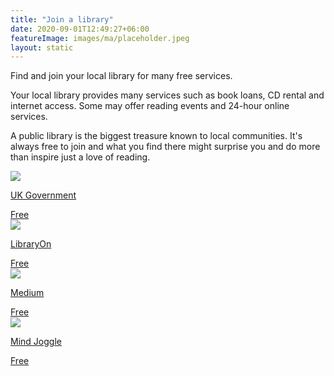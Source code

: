 ```yaml
---
title: "Join a library"
date: 2020-09-01T12:49:27+06:00
featureImage: images/ma/placeholder.jpeg
layout: static
---
```


Find and join your local library for many free services.

Your local library provides many services such as book loans, CD rental and internet access. Some may offer reading events and 24-hour online services.

A public library is the biggest treasure known to local communities. It's always free to join and what you find there might surprise you and do more than inspire just a love of reading.

<a class="ma-link" href="https://www.gov.uk/local-library-services"><div class="ma-card ma-card-Learning"><div class="ma-icon"><img src ="/images/Icon-check - learning - opacity.svg"/></div><div class="ma-name"><p>UK Government</p></div><div class="ma-paid-text"><span>Free</span></div></div></a><a class="ma-link" href="https://libraryon.org/"><div class="ma-card ma-card-Learning"><div class="ma-icon"><img src ="/images/Icon-check - learning - opacity.svg"/></div><div class="ma-name"><p>LibraryOn</p></div><div class="ma-paid-text"><span>Free</span></div></div></a><a class="ma-link" href="https://nalitabali.medium.com/tips-on-how-to-start-your-reading-journey-e66a9e61fe0d"><div class="ma-card ma-card-Learning"><div class="ma-icon"><img src ="/images/Icon-check - learning - opacity.svg"/></div><div class="ma-name"><p>Medium</p></div><div class="ma-paid-text"><span>Free</span></div></div></a><a class="ma-link" href="https://www.mindjoggle.com/reading-challenges/"><div class="ma-card ma-card-Learning"><div class="ma-icon"><img src ="/images/Icon-check - learning - opacity.svg"/></div><div class="ma-name"><p>Mind Joggle</p></div><div class="ma-paid-text"><span>Free</span></div></div></a>  

<br/><br/>






